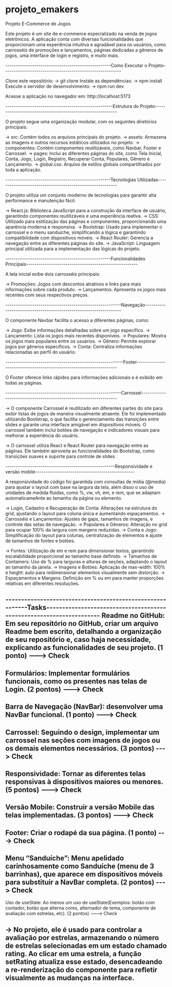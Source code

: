 # projeto_emakers


Projeto E-Commerce de Jogos

Este projeto é um site de e-commerce especializado na venda de jogos eletrônicos. A aplicação conta com diversas funcionalidades que proporcionam uma experiência intuitiva e agradável para os usuários, como carrosséis de promoções e lançamentos, páginas dedicadas a gêneros de jogos, uma interface de login e registro, e muito mais.

---------------------------------------------------Como Executar o Projeto---------------------------------------------------------

Clone este repositório:
-> git clone <url-do-repositorio>
Instale as dependências:
-> npm install
Execute o servidor de desenvolvimento:
-> npm run dev

Acesse a aplicação no navegador em: http://localhost:5173

----------------------------------------------------Estrutura do Projeto-----------------------------------------------------------

O projeto segue uma organização modular, com os seguintes diretórios principais:

-> src: Contém todos os arquivos principais do projeto.
-> assets: Armazena as imagens e outros recursos estáticos utilizados no projeto.
-> componentes: Contém componentes reutilizáveis, como Navbar, Footer e Carrossel.
-> pages: Inclui as diferentes páginas do site, como Tela Inicial, Conta, Jogo, Login, Registro, Recuperar Conta, Populares, Gênero e Lançamento.
-> global.css: Arquivo de estilos globais compartilhados por toda a aplicação.

---------------------------------------------------Tecnologias Utilizadas----------------------------------------------------------

O projeto utiliza um conjunto moderno de tecnologias para garantir alta performance e manutenção fácil:

-> React.js: Biblioteca JavaScript para a construção da interface de usuário, garantindo componentes reutilizáveis e uma experiência reativa.
-> CSS: Utilizado para estilização das páginas e componentes, proporcionando uma aparência moderna e responsiva.
-> Bootstrap: Usado para implementar o carrossel e o menu sanduíche, simplificando a lógica e garantindo compatibilidade com dispositivos móveis.
-> React Router: Gerencia a navegação entre as diferentes páginas do site.
-> JavaScript: Linguagem principal utilizada para a implementação das lógicas do projeto.

---------------------------------------------------Funcionalidades Principais------------------------------------------------------

A tela inicial exibe dois carrosséis principais:

-> Promoções: Jogos com descontos atrativos e links para mais informações sobre cada produto.
-> Lançamentos: Apresenta os jogos mais recentes com seus respectivos preços.

--------------------------------------------------------Navegação------------------------------------------------------------------

O componente Navbar facilita o acesso a diferentes páginas, como:

-> Jogo: Exibe informações detalhadas sobre um jogo específico.
-> Lançamento: Lista os jogos mais recentes disponíveis.
-> Populares: Mostra os jogos mais populares entre os usuários.
-> Gênero: Permite explorar jogos por gêneros específicos.
-> Conta: Centraliza informações relacionadas ao perfil do usuário.

---------------------------------------------------------Footer--------------------------------------------------------------------

O Footer oferece links rápidos para informações adicionais e é exibido em todas as páginas.

--------------------------------------------------------Carrossel------------------------------------------------------------------

-> O componente Carrossel é reutilizado em diferentes partes do site para exibir listas de jogos de maneira visualmente atraente. Ele foi implementado utilizando Bootstrap, o que facilita o gerenciamento das transições entre slides e garante uma interface amigável em dispositivos móveis. O carrossel também inclui botões de navegação e indicadores visuais para melhorar a experiência do usuário.

-> O carrossel utiliza React e React Router para navegação entre as páginas. Ele também aproveita as funcionalidades do Bootstrap, como transições suaves e suporte para controle de slides.

-----------------------------------------------------Responsividade e versão mobile------------------------------------------------

A responsividade do código foi garantida com consultas de mídia (@media) para ajustar o layout com base na largura da tela, além disso o uso de unidades de medida fluidas, como %, vw, vh, em, e rem, que se adaptam automaticameAnte ao tamanho da página ou elemento. 

-> Login, Cadastro e Recuperação de Conta: Alterações na estrutura do grid, ajustando o layout para coluna única e aumentando espaçamentos.
-> Carrosséis e Lançamentos: Ajustes de gaps, tamanhos de imagens, e controle das setas de navegação.
-> Populares e Gêneros: Alteração no grid para ocupar 100% da largura com margens reduzidas.
-> Conta e Jogo: Simplificação do layout para colunas, centralização de elementos e ajuste de tamanhos de fontes e botões.

-> Fontes: Utilização de em e rem para dimensionar textos, garantindo escalabilidade proporcional ao tamanho base definido.
-> Tamanhos de Containers: Uso de % para larguras e alturas de seções, adaptando o layout ao tamanho da janela.
-> Imagens e Botões: Aplicação de max-width: 100% e height: auto para redimensionar elementos visualmente sem distorção.
-> Espaçamentos e Margens: Definição em % ou em para manter proporções relativas em diferentes resoluções.


----------------------------------------------------------Tasks--------------------------------------------------------------------
Readme no GitHub: Em seu repositório no GitHub, criar um arquivo Readme bem escrito, detalhando a organização de seu repositório e, caso haja necessidade, explicando as funcionalidades de seu projeto.  (1 ponto) ---> Check
-----------------------------------------------------------------------------------------------------------------------------------
Formulários: Implementar formulários funcionais, como os presentes nas telas de Login. (2 pontos) ---> Check
-----------------------------------------------------------------------------------------------------------------------------------
Barra de Navegação (NavBar): desenvolver uma NavBar funcional.  (1 ponto) ---> Check
-----------------------------------------------------------------------------------------------------------------------------------
Carrossel: Seguindo o design, implementar um carrossel nas seções com imagens de jogos ou os demais elementos necessários. (3 pontos) ---> Check
-----------------------------------------------------------------------------------------------------------------------------------
Responsividade: Tornar as diferentes telas responsivas à dispositivos maiores ou menores. (5 pontos) ---> Check
-----------------------------------------------------------------------------------------------------------------------------------
Versão Mobile: Construir a versão Mobile das telas implementadas. (3 pontos) ---> Check
-----------------------------------------------------------------------------------------------------------------------------------
Footer: Criar o rodapé da sua página. (1 ponto) ---> Check
-----------------------------------------------------------------------------------------------------------------------------------
Menu “Sanduíche”: Menu apelidado carinhosamente como Sanduíche (menu de 3 barrinhas), que aparece em dispositivos móveis para substituir a NavBar completa. (2 pontos) ---> Check
-----------------------------------------------------------------------------------------------------------------------------------
Uso de useState: Ao menos um uso de useState(Exemplos: botão com contador, botão que alterna cores, alternador de tema, componente de avaliação com estrelas, etc). (2 pontos) ---> Check 

-> No projeto, ele é usado para controlar a avaliação por estrelas, armazenando o número de estrelas selecionadas em um estado chamado rating. Ao clicar em uma estrela, a função setRating atualiza esse estado, desencadeando a re-renderização do componente para refletir visualmente as mudanças na interface.
-----------------------------------------------------------------------------------------------------------------------------------
